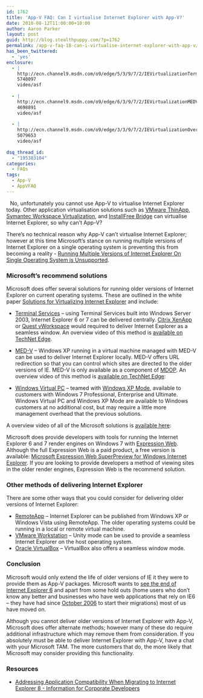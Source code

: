 ```yaml
---
id: 1762
title: 'App-V FAQ: Can I virtualise Internet Explorer with App-V?'
date: 2010-08-12T11:00:00+10:00
author: Aaron Parker
layout: post
guid: http://blog.stealthpuppy.com/?p=1762
permalink: /app-v-faq-18-can-i-virtualise-internet-explorer-with-app-v/
has_been_twittered:
  - 'yes'
enclosure:
  - |
    http://ecn.channel9.msdn.com/o9/edge/5/3/9/7/2/IEVirtualizationTerminalServices_2MB_edge.wmv
    5748097
    video/asf
    
  - |
    http://ecn.channel9.msdn.com/o9/edge/6/3/9/7/2/IEVirtualizationMEDV_2MB_edge.wmv
    4698891
    video/asf
    
  - |
    http://ecn.channel9.msdn.com/o9/edge/3/3/9/7/2/IEVirtualizationOverview_2MB_edge.wmv
    5079653
    video/asf
    
dsq_thread_id:
  - "195383104"
categories:
  - FAQs
tags:
  - App-V
  - AppVFAQ
---
```

<img style="margin: 0px 10px 5px 0px; display: inline;" src="https://stealthpuppy.com/media/2010/06/AppVFAQLogo.png" alt="" align="left" />

No, unfortunately you cannot use App-V to virtualise Internet Explorer today. Other application virtualisation solutions such as [VMware ThinApp](http://blogs.vmware.com/thinapp/2010/06/internet-explorer-6on-windows-7.html), [Symantec Workspace Virtualization](http://www.symantec.com/connect/articles/running-ie6-ie7-and-ie8-side-side-using-symantec-workspace-virtualization), and [InstallFree Bridge](http://www.installfree.com/solutions/virtual-internet-explorer/) can virtualise Internet Explorer, so why can’t App-V?

There’s no technical reason why App-V can’t virtualise Internet Explorer; however at this time Microsoft’s stance on running multiple versions of Internet Explorer on a single operating system is preventing this from becoming a reality - [Running Multiple Versions of Internet Explorer On Single Operating System is Unsupported](http://support.microsoft.com/kb/2020599).

### Microsoft’s recommend solutions

Microsoft does offer several solutions for running older versions of Internet Explorer on current operating systems. These are outlined in the white paper [Solutions for Virtualizing Internet Explorer](http://www.microsoft.com/downloads/details.aspx?displaylang=en&FamilyID=495934c8-5684-451c-a16e-5ceb50706a42) and include:

  * [Terminal Services](http://www.microsoft.com/windowsserver2003/technologies/terminalservices/default.mspx) – using Terminal Services built into Windows Server 2003, Internet Explorer 6 or 7 can be delivered centrally. [Citrix XenApp](http://www.citrix.com/xenapp) or [Quest vWorkspace](http://www.vworkspace.com/solutions/vas/vas.aspx) would required to deliver Internet Explorer as a seamless window. An overview video of this method is [available on TechNet Edge](http://edge.technet.com/Media/Internet-Explorer-Virtualization-Terminal-Services/).



  * [MED-V](http://www.microsoft.com/windows/enterprise/products/mdop/med-v.aspx) – Windows XP running in a virtual machine managed with MED-V can be used to deliver Internet Explorer locally. MED-V offers URL redirection so that you can control which sites are directed to the older versions of IE. MED-V is only available as a component of [MDOP](http://www.microsoft.com/windows/enterprise/products/mdop/). An overview video of this method is [available on TechNet Edge](http://edge.technet.com/Media/Internet-Explorer-Virtualization-with-MED-V/):



  * [Windows Virtual PC](http://www.microsoft.com/windows/virtual-pc/) – teamed with [Windows XP Mode](http://www.microsoft.com/windows/virtual-pc/download.aspx), available to customers with Windows 7 Professional, Enterprise and Ultimate. Windows Virtual PC and Windows XP Mode are available to Windows customers at no additional cost, but may require a little more management overhead that the previous solutions.

A overview video of all of the Microsoft solutions is [available here](http://edge.technet.com/Media/Internet-Explorer-Virtualization-Overview/):



Microsoft does provide developers with tools for running the Internet Explorer 6 and 7 render engines on Windows 7 with [Expression Web](http://www.microsoft.com/expression/products/Web_Overview.aspx).  Although the full Expression Web is a paid product, a free version is available: [Microsoft Expression Web SuperPreview for Windows Internet Explorer](http://www.microsoft.com/downloads/details.aspx?displaylang=en&FamilyID=8e6ac106-525d-45d0-84db-dccff3fae677). If you are looking to provide developers a method of viewing sites in the older render engines, Expression Web is the recommend solution.

### Other methods of delivering Internet Explorer

There are some other ways that you could consider for delivering older versions of Internet Explorer:

  * [RemoteApp](https://stealthpuppy.com/virtualisation/remoteapp-for-windows-xp-and-windows-vista-the-missing-pieces) – Internet Explorer can be published from Windows XP or Windows Vista using RemoteApp. The older operating systems could be running in a local or remote virtual machine.
  * [VMware Workstation](http://www.vmware.com/products/workstation/) – Unity mode can be used to provide a seamless Internet Explorer on the host operating system.
  * [Oracle VirtualBox](http://www.virtualbox.org) – VirtualBox also offers a seamless window mode.

### Conclusion

Microsoft would only extend the life of older versions of IE it they were to provide them as App-V packages. Microsoft wants to [see the end of Internet Explorer 6](http://edge.technet.com/Media/Thrive-Live-Migrating-from-IE6-to-IE8-Part-1-of-2/) and apart from some hold outs (home users who don’t know any better and businesses who have web applications that rely on IE6 – they have had since [October 2006](http://en.wikipedia.org/wiki/History_of_Internet_Explorer) to start their migrations) most of us have moved on.

Although you cannot deliver older versions of Internet Explorer with App-V, Microsoft does offer alternate methods; however many of these do require additional infrastructure which may remove them from consideration. If you absolutely must be able to deliver Internet Explorer with App-V, have a chat with your Microsoft TAM. The more customers that do, the more likely that Microsoft may consider providing this functionality.

### Resources

  * [Addressing Application Compatibility When Migrating to Internet Explorer 8 - Information for Corporate Developers](http://www.microsoft.com/downloads/details.aspx?displaylang=en&FamilyID=60017d66-4da9-4455-a092-7c7253559a8e&utm_source=feedburner&utm_medium=feed&utm_campaign=Feed:+MicrosoftDownloadCenter+(Microsoft+Download+Center)#tm)